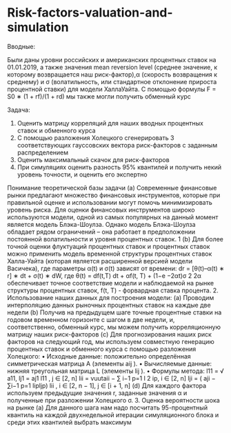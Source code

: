 # Risk-factors-valuation-and-simulation
Вводные:

Были даны уровни российских и американских процентных ставок на 01.01.2019,
а также значения mean reversion level (среднее значение, к которому возвращается
наш риск-фактор),α (скорость возвращения к среднему) и σ (волатильность,
или стандартное отклонение прироста процентной ставки) для модели ХаллаУайта. С помощью формулы
F = S0 ∗ (1 + rf)/(1 + rd)
мы также могли получить обменный курс


Задача:
1. Оценить матрицу корреляций для наших вводных процентных ставок
и обменного курса
2. С помощью разложения Холецкого сгенерировать 3 соответствующих
гауссовских вектора риск-факторов с заданным распределением
3. Оценить максимальный скачок для риск-факторов
4. При симуляциях оценить разность 95% квантилей и получить некий
уровень точности, и оценить его экспертно


Понимание теоретической базы задачи
(a) Современные финансовые рынки предлагают множество финансовых
инструментов, которые при правильной оценке и использовании
могут помочь минимизировать уровень риска. Для оценки финансовых
инструментов широко используются модели, одной из самых популярных
на данный момент является модель Блэка-Шоулза. Однако модель
Блэка-Шоулза обладает рядом ограничений – она работает в предположении
постоянной волатильности и уровня процентных ставок.
1
(b) Для более точной оценки флуктуаций процентных ставок и процентных
ставок можно применить модель временной структуры процентных
ставок Халла-Уайта (которая является расширенной версией модели
Васичека), где параметры α(t) и σ(t) зависят от времени:
dr = [θ(t)–α(t) ∗ r] ∗ dt + σ(t) ∗ dW,
где θ(t) = df(t,T)
dt + αf(t, T) + (1−e
−2αt)σ
2
2α
обеспечивает точное
соответствие модели и наблюдаемой на рынке структуры процентных
ставок,
f(t, T) - форвардная ставка процента.
2. Использование наших данных для построения модели:
(a) Проводим интерполяцию данных рыночных процентных ставок
на каждые две недели
(b) Получив на предыдущем шаге точные процентные ставки на годовом
временном горизонте с шагом в две недели, и, соответственно,
обменный курс, мы можем получить корреляционную матрицу
наших риск-факторов
(c) Для прогнозирования наших риск факторов на следующий год,
мы используем совместную генерацию процентных ставок и обменного
курса с помощью разложения Холецкого:
• Исходные данные: положительно определённая симметрическая
матрица A (элементы aij ).
• Вычисляемые данные: нижняя треугольная матрица L (элементы
lij ).
• Формулы метода:
l11 =
√
a11,
lj1 =
aj1
l11
, j ∈ [2, n]
lii =
vuutaii −
∑
i−1
p=1
l
2
ip, i ∈ [2, n]
lji =
(
aji −
∑i−1
p=1 lipljp)
lii
, i ∈ [2, n − 1], j ∈ [i + 1, n]
(d) Для каждого фактора используем предыдущие значения r, заданные
значения α и полученные при разложении Холецкого σ.
3. Оценка вероятности шока на рынке
(a) Для данного шага нам надо посчитать 95-процентный квантиль
на каждой двухнедельной итерации симуляционного блока и среди
этих квантилей выбрать максимум
